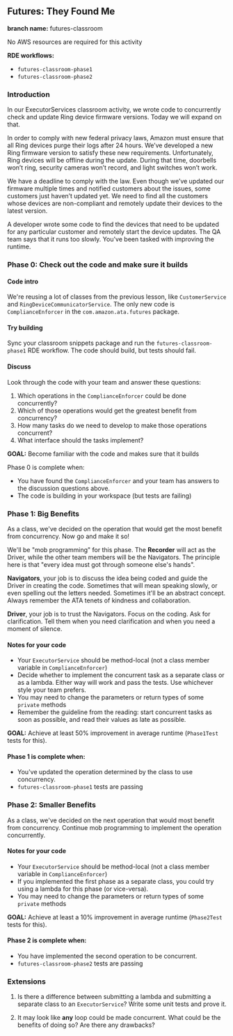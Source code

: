 ## Futures: They Found Me

**branch name:** futures-classroom

No AWS resources are required for this activity

**RDE workflows:**
- `futures-classroom-phase1`
- `futures-classroom-phase2`

### Introduction
In our ExecutorServices classroom activity, we wrote code to concurrently
check and update Ring device firmware versions. Today we will expand on that.

In order to comply with new federal privacy laws, Amazon must ensure that all
Ring devices purge their logs after 24 hours. We’ve developed a new Ring
firmware version to satisfy these new requirements. Unfortunately, Ring devices
will be offline during the update. During that time, doorbells won’t ring,
security cameras won’t record, and light switches won’t work.

We have a deadline to comply with the law. Even though we’ve updated our firmware
multiple times and notified customers about the issues, some customers just
haven’t updated yet. We need to find all the customers whose devices are
non-compliant and remotely update their devices to the latest version.

A developer wrote some code to find the devices that need to be updated
for any particular customer and remotely start the device updates.
The QA team says that it runs too slowly. You've been tasked with
improving the runtime.

### Phase 0: Check out the code and make sure it builds

#### Code intro

We're reusing a lot of classes from the previous lesson, like `CustomerService` and
`RingDeviceCommunicatorService`. The only new code is `ComplianceEnforcer` in the
`com.amazon.ata.futures` package.

#### Try building

Sync your classroom snippets package and run the `futures-classroom-phase1`
RDE workflow. The code should build, but tests should fail.

#### Discuss

Look through the code with your team and answer these questions:

1. Which operations in the `ComplianceEnforcer` could be done concurrently?
2. Which of those operations would get the greatest benefit from concurrency?
3. How many tasks do we need to develop to make those operations concurrent?
4. What interface should the tasks implement?

**GOAL:** Become familiar with the code and makes sure that it builds

Phase 0 is complete when:
- You have found the `ComplianceEnforcer` and your team has answers to
  the discussion questions above.
- The code is building in your workspace (but tests are failing)

### Phase 1: Big Benefits

As a class, we've decided on the operation that would get the most benefit
from concurrency. Now go and make it so!

We'll be "mob programming" for this phase. The **Recorder** will act as the
Driver, while the other team members will be the Navigators. The principle
here is that "every idea must got through someone else's hands".

**Navigators**, your job is to discuss the idea being coded and guide the
Driver in creating the code. Sometimes that will mean speaking slowly, or
even spelling out the letters needed. Sometimes it'll be an abstract concept.
Always remember the ATA tenets of kindness and collaboration.

**Driver**, your job is to trust the Navigators. Focus on the coding. Ask
for clarification. Tell them when you need clarification and when you need
a moment of silence.

#### Notes for your code
- Your `ExecutorService` should be method-local (not a class member variable in `ComplianceEnforcer`)
- Decide whether to implement the concurrent task as a separate class
  or as a lambda. Either way will work and pass the tests. Use
  whichever style your team prefers.
- You may need to change the parameters or return types of some
  `private` methods
- Remember the guideline from the reading: start concurrent tasks as
  soon as possible, and read their values as late as possible.

**GOAL:** Achieve at least 50% improvement in average runtime 
          (`Phase1Test` tests for this).

#### Phase 1 is complete when:
- You've updated the operation determined by the class to use concurrency.
- `futures-classroom-phase1` tests are passing

### Phase 2: Smaller Benefits

As a class, we've decided on the next operation that would most benefit
from concurrency. Continue mob programming to implement the operation
concurrently.

#### Notes for your code
- Your `ExecutorService` should be method-local (not a class member variable in `ComplianceEnforcer`)
- If you implemented the first phase as a separate class, you could
  try using a lambda for this phase (or vice-versa).
- You may need to change the parameters or return types of some
  `private` methods

**GOAL:** Achieve at least a 10% improvement in average runtime
          (`Phase2Test` tests for this).

#### Phase 2 is complete when:
- You have implemented the second operation to be concurrent.
- `futures-classroom-phase2` tests are passing

### Extensions

1. Is there a difference between submitting a lambda and submitting a separate class
   to an `ExecutorService`? Write some unit tests and prove it.

2. It may look like **any** loop could be made concurrent. What could be the benefits of
   doing so? Are there any drawbacks?
